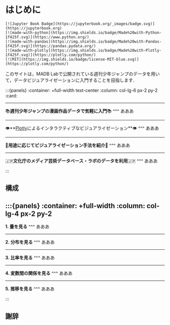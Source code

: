 # はじめに

```{only} html
[![Jupyter Book Badge](https://jupyterbook.org/_images/badge.svg)](https://jupyterbook.org)
[![made-with-python](https://img.shields.io/badge/Made%20with-Python-1f425f.svg)](https://www.python.org/)
[![made-with-pandas](https://img.shields.io/badge/Made%20with-Pandas-1f425f.svg)](https://pandas.pydata.org/)
[![made-with-plotly](https://img.shields.io/badge/Made%20with-Plotly-1f425f.svg)](https://plotly.com/python/)
[![MIT](https://img.shields.io/badge/license-MIT-blue.svg)](https://plotly.com/python/)
```

このサイトは，MADB Labで公開されている週刊少年ジャンプのデータを用いて，データビジュアライゼーションに入門することを目指します．

:::{panels}
:container: +full-width text-center
:column: col-lg-6 px-2 py-2
:card:

---
📚**週刊少年ジャンプの漫画作品データで気軽に入門**📚
^^^
あああ

---
👁️**[Plotly](https://plotly.com/python/)によるインタラクティブなビジュアライゼーション**👁️
^^^
あああ

---
👮**用途に応じてビジュアライゼーション手法を紹介**👮
^^^
あああ

---
🇯🇵**文化庁のメディア芸術データベース・ラボのデータを利用**🇯🇵
^^^
あああ

:::

## 構成

:::{panels}
:container: +full-width
:column: col-lg-4 px-2 py-2
---
**1. 量を見る**
^^^
あああ

---
**2. 分布を見る**
^^^
あああ

---
**3. 比率を見る**
^^^
あああ

---
**4. 変数間の関係を見る**
^^^
あああ

---
**5. 推移を見る**
^^^
あああ

:::

## 謝辞


